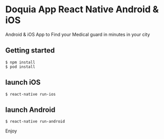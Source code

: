 # Doquia App React Native Android &amp; iOS
Android & iOS App to Find your Medical guard in minutes in your city

## Getting started
```
$ npm install
$ pod install
```

## launch iOS
``$ react-native run-ios``

## launch Android
``$ react-native run-android``

Enjoy



